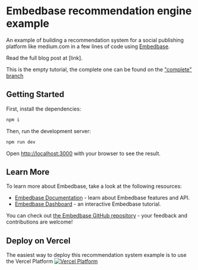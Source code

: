 # Embedbase recommendation engine example

An example of building a recommendation system for a social publishing platform like medium.com
in a few lines of code using [Embedbase](https://github.com/different-ai/embedbase).

Read the full blog post at [link].

This is the empty tutorial, the complete one can be found on the ["complete" branch](https://github.com/different-ai/embedbase-recommendation-engine-example/tree/complete)

## Getting Started

First, install the dependencies:

```bash
npm i
```

Then, run the development server:

```bash
npm run dev
```

Open [http://localhost:3000](http://localhost:3000) with your browser to see the result.

## Learn More

To learn more about Embedbase, take a look at the following resources:

- [Embedbase Documentation](https://docs.embedbase.xyz) - learn about Embedbase features and API.
- [Embedbase Dashboard](https://app.embedbase.xyz/signup) - an interactive Embedbase tutorial.

You can check out [the Embedbase GitHub repository](https://github.com/different-ai/embedbase) - your feedback and contributions are welcome!

## Deploy on Vercel

The easiest way to deploy this recommendation system example is to use the Vercel Platform
[![Vercel Platform](https://vercel.com/button)](https://vercel.com/new/clone?repository-url=https%3A%2F%2Fgithub.com%2Fdifferent-ai%2Fembedbase-recommendation-engine-example%2Ftree%2Fcomplete&env=EMBEDBASE_API_KEY&envDescription=Embedbase%20API%20key%20is%20necessary%20to%20use%20Embedbase%20Cloud%2C%20you%20can%20also%20self-host%20it!&envLink=https%3A%2F%2Fapp.embedbase.xyz%2Fsignup)

